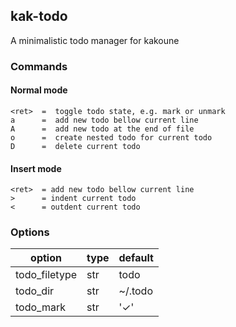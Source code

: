 ## kak-todo

A minimalistic todo manager for kakoune

### Commands
#### Normal mode
```
<ret>  =  toggle todo state, e.g. mark or unmark
a      =  add new todo bellow current line
A      =  add new todo at the end of file
o      =  create nested todo for current todo
D      =  delete current todo
```

#### Insert mode
```
<ret>  = add new todo bellow current line
>      = indent current todo
<      = outdent current todo
```

### Options
| option | type | default |
|--------|------|---------|
| todo_filetype | str | todo |
| todo_dir | str | ~/.todo |
| todo_mark | str | '✓' |
